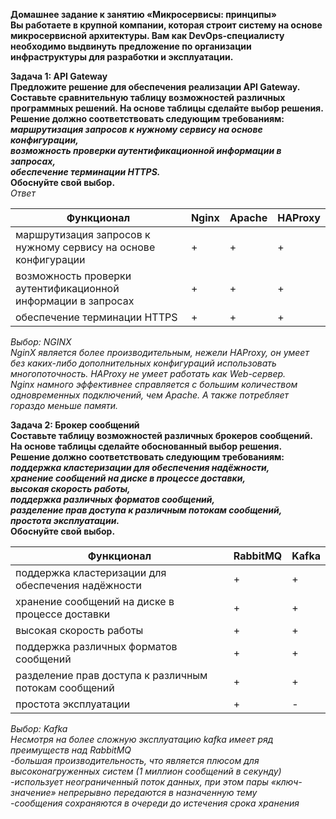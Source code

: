 **Домашнее задание к занятию «Микросервисы: принципы»** <br>
**Вы работаете в крупной компании, которая строит систему на основе микросервисной архитектуры. Вам как DevOps-специалисту необходимо выдвинуть предложение по организации инфраструктуры для разработки и эксплуатации.** <br>

**Задача 1: API Gateway** <br>
**Предложите решение для обеспечения реализации API Gateway. Составьте сравнительную таблицу возможностей различных программных решений. На основе таблицы сделайте выбор решения.** <br>
**Решение должно соответствовать следующим требованиям:** <br>
_**маршрутизация запросов к нужному сервису на основе конфигурации,**_ <br>
_**возможность проверки аутентификационной информации в запросах,**_ <br>
_**обеспечение терминации HTTPS.**_ <br>
**Обоснуйте свой выбор.** <br>
_Ответ_ <br>

| Функционал                                                      | Nginx | Apache | HAProxy |
|-----------------------------------------------------------------|-------|--------|---------|
| маршрутизация запросов к нужному сервису на основе конфигурации | +     | +      | +       |
| возможность проверки аутентификационной информации в запросах   | +     | +      | +       |
| обеспечение терминации HTTPS                                    | +     | +      | +       |

_Выбор: NGINX_ <br>
_NginX является более производительным, нежели HAProxy, он умеет без каких-либо дополнительных конфигураций использовать многопоточность. HAProxy не умеет работать как Web-сервер._ <br>
_Nginx намного эффективнее справляется с большим количеством одновременных подключений, чем Apache. А также потребляет гораздо меньше памяти._ <br>

**Задача 2: Брокер сообщений** <br> 
**Составьте таблицу возможностей различных брокеров сообщений. На основе таблицы сделайте обоснованный выбор решения.** <br>
**Решение должно соответствовать следующим требованиям:** <br>
_**поддержка кластеризации для обеспечения надёжности,**_ <br>
_**хранение сообщений на диске в процессе доставки,**_ <br>
_**высокая скорость работы,**_ <br>
_**поддержка различных форматов сообщений,**_ <br>
_**разделение прав доступа к различным потокам сообщений,**_ <br>
_**простота эксплуатации.**_ <br>
**Обоснуйте свой выбор.** <br>

| Функционал                                            | RabbitMQ | Kafka |
|-------------------------------------------------------|----------|-------|
| поддержка кластеризации для обеспечения надёжности    | +        | +     |
| хранение сообщений на диске в процессе доставки       | +        | +     |
| высокая скорость работы                               | +        | +     |
| поддержка различных форматов сообщений                | +        | +     |
| разделение прав доступа к различным потокам сообщений | +        | +     |
| простота эксплуатации                                 | +        | -     |

_Выбор: Kafka_ <br>
_Несмотря на более сложную эксплуатацию kafka имеет ряд преимуществ над RabbitMQ_ <br>
_-большая производительность, что является плюсом для высоконагруженных систем (1 миллион сообщений в секунду)_ <br>
_-использует неограниченный поток данных, при этом пары «ключ-значение» непрерывно передаются в назначенную тему_ <br>
_-сообщения сохраняются в очереди до истечения срока хранения_ <br>
